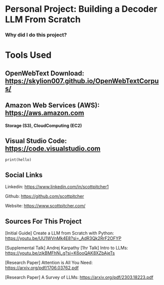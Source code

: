 # Personal Project: Building a Decoder LLM From Scratch
### Why did I do this project?


# Tools Used
## OpenWebText Download: https://skylion007.github.io/OpenWebTextCorpus/
## Amazon Web Services (AWS): https://aws.amazon.com
#### Storage (S3), CloudComputing (EC2)
## Visual Studio Code: https://code.visualstudio.com

```print(hello)```
## Social Links
Linkedin: https://www.linkedin.com/in/scottpitcher1

Github: https://github.com/scottpitcher

Website: https://www.scottpitcher.com/

## Sources For This Project
[Initial Guide] Create a LLM from Scratch with Python: https://youtu.be/UU1WVnMk4E8?si=_AdR3Qk2RrF2OFYP

[Supplemental Talk] Andrej Karpathy [1hr Talk] Intro to LLMs: https://youtu.be/zjkBMFhNj_g?si=K6ooQAK8XZbAjeTs

[Research Paper] Attention is All You Need: https://arxiv.org/pdf/1706.03762.pdf

[Research Paper] A Survey of LLMs: https://arxiv.org/pdf/2303.18223.pdf